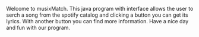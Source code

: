 Welcome to musixMatch.
This java program with interface allows the user to serch a song from the spotify catalog and clicking a button you can get its lyrics. With another button you can find more information.
Have a nice day and fun with our program.
